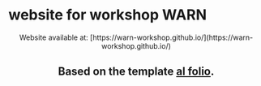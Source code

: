 # website for workshop WARN

<div align="center">
Website available at: [https://warn-workshop.github.io/](https://warn-workshop.github.io/)

Based on the template <a href="https://github.com/alshedivat/al-folio/" target="_blank">al folio</a>.
---
